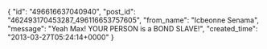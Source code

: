  {
   "id": "496616637040940",
   "post_id": "462493170453287_496116653757605",
   "from_name": "Icbeonne Senama",
   "message": "Yeah Max! YOUR PERSON is a BOND SLAVE!",
   "created_time": "2013-03-27T05:24:14+0000"
 }
